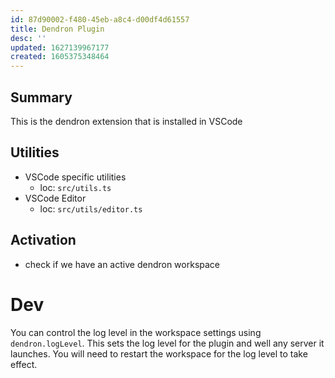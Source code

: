 ```yaml
---
id: 87d90002-f480-45eb-a8c4-d00df4d61557
title: Dendron Plugin
desc: ''
updated: 1627139967177
created: 1605375348464
---
```



## Summary
This is the dendron extension that is installed in VSCode

## Utilities

- VSCode specific utilities
  - loc: `src/utils.ts`
- VSCode Editor
  - loc: `src/utils/editor.ts`

## Activation

- check if we have an active dendron workspace


# Dev

You can control the log level in the workspace settings using `dendron.logLevel`. This sets the log level for the plugin and well any server it launches. You will need to restart the workspace for the log level to take effect. 

